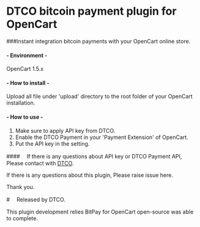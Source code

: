 # DTCO bitcoin payment plugin for OpenCart

###Instant integration bitcoin payments with your OpenCart online store.

#### - Environment -
OpenCart 1.5.x

#### - How to install -
Upload all file under 'upload' directory to the root folder of your OpenCart installation.

#### - How to use -
1. Make sure to apply API key from DTCO.
2. Enable the DTCO Payment in your 'Payment Extension' of OpenCart.
3. Put the API key in the setting.

####　
If there is any questions about API key or DTCO Payment API,
Please contact with <a href="http://dtco.co/">DTCO</a>.

If there is any questions about this plugin,
Please raise issue here.

Thank you.

#　
Released by DTCO.

This plugin development relies BitPay for OpenCart open-source was able to complete.
